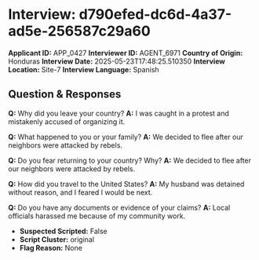 # Interview: d790efed-dc6d-4a37-ad5e-256587c29a60
**Applicant ID:** APP_0427
**Interviewer ID:** AGENT_6971
**Country of Origin:** Honduras
**Interview Date:** 2025-05-23T17:48:25.510350
**Interview Location:** Site-7
**Interview Language:** Spanish

## Question & Responses

**Q:** Why did you leave your country?
**A:** I was caught in a protest and mistakenly accused of organizing it.

**Q:** What happened to you or your family?
**A:** We decided to flee after our neighbors were attacked by rebels.

**Q:** Do you fear returning to your country? Why?
**A:** We decided to flee after our neighbors were attacked by rebels.

**Q:** How did you travel to the United States?
**A:** My husband was detained without reason, and I feared I would be next.

**Q:** Do you have any documents or evidence of your claims?
**A:** Local officials harassed me because of my community work.

- **Suspected Scripted:** False
- **Script Cluster:** original
- **Flag Reason:** None